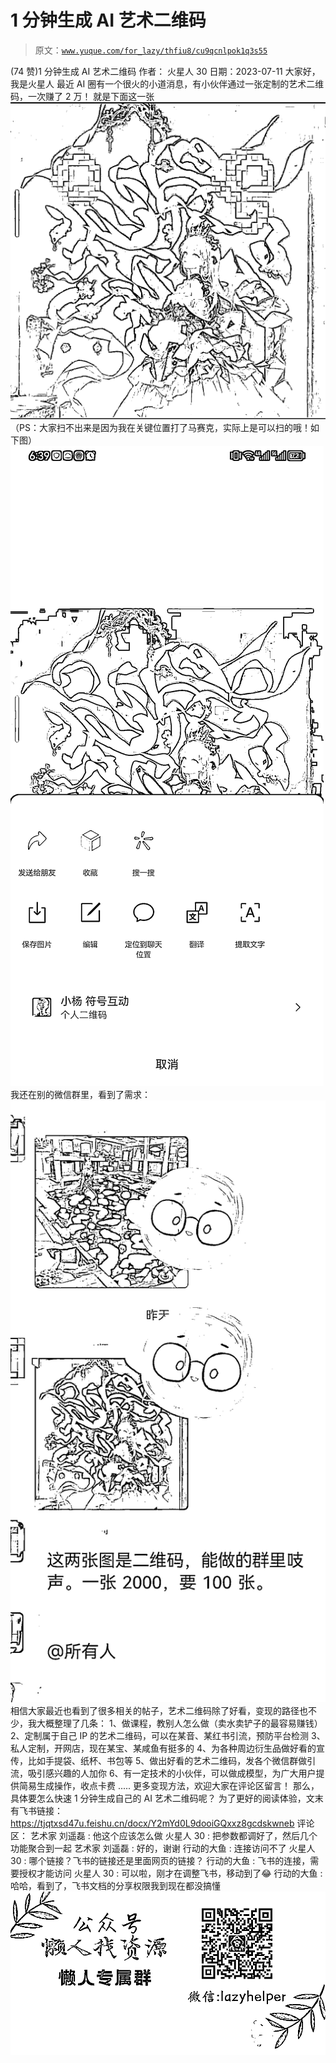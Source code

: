 # 1 分钟生成 AI 艺术二维码

> 原文：[`www.yuque.com/for_lazy/thfiu8/cu9qcnlpok1q3s55`](https://www.yuque.com/for_lazy/thfiu8/cu9qcnlpok1q3s55)

<ne-h2 id="76b79ec6" data-lake-id="76b79ec6"><ne-heading-ext><ne-heading-anchor></ne-heading-anchor><ne-heading-fold></ne-heading-fold></ne-heading-ext><ne-heading-content><ne-text id="u71767815">(74 赞)1 分钟生成 AI 艺术二维码</ne-text></ne-heading-content></ne-h2> <ne-p id="u50f35289" data-lake-id="u50f35289"><ne-text id="u883bcd17">作者： 火星人 30</ne-text></ne-p> <ne-p id="u83dcee2f" data-lake-id="u83dcee2f"><ne-text id="u667273dd">日期：2023-07-11</ne-text></ne-p> <ne-p id="u9d68a1a0" data-lake-id="u9d68a1a0"><ne-text id="u13c06f83">大家好，我是火星人</ne-text></ne-p> <ne-p id="u8c69fb0a" data-lake-id="u8c69fb0a"><ne-text id="u1b7cc2e2">最近 AI 圈有一个很火的小道消息，有小伙伴通过一张定制的艺术二维码，一次赚了 2 万！</ne-text></ne-p> <ne-p id="ua79ab878" data-lake-id="ua79ab878"><ne-text id="u24c3b59b">就是下面这一张</ne-text></ne-p> <ne-p id="uebb5f56b" data-lake-id="uebb5f56b"><ne-card data-card-name="image" data-card-type="inline" id="StGno" data-event-boundary="card">![](img/3595381a7b7207b792a4ff8c8b1a5aa0.png)</ne-card></ne-p> <ne-p id="uddddcb13" data-lake-id="uddddcb13"><ne-text id="ua0bb0e84" ne-bold="true">（PS：大家扫不出来是因为我在关键位置打了马赛克，实际上是可以扫的哦！如下图）</ne-text></ne-p> <ne-p id="uf0128525" data-lake-id="uf0128525"><ne-card data-card-name="image" data-card-type="inline" id="Bl3AY" data-event-boundary="card">![](img/879a21e53717ed41b8396af4b0686260.png)</ne-card></ne-p> <ne-p id="ube824bdf" data-lake-id="ube824bdf"><ne-text id="u8555ebe8" ne-bold="true">我还在别的微信群里，看到了需求：</ne-text></ne-p> <ne-p id="u5f1da088" data-lake-id="u5f1da088"><ne-card data-card-name="image" data-card-type="inline" id="iZvSn" data-event-boundary="card">![](img/98e814b162b815f2edb6f59208b97154.png)</ne-card></ne-p> <ne-p id="uf70def51" data-lake-id="uf70def51"><ne-text id="u25939ea6">相信大家最近也看到了很多相关的帖子，艺术二维码除了好看，变现的路径也不少，我大概整理了几条：</ne-text></ne-p> <ne-p id="u93c51135" data-lake-id="u93c51135"><ne-text id="u17d79106">1、做课程，教别人怎么做（卖水卖铲子的最容易赚钱）</ne-text></ne-p> <ne-p id="u12365bdb" data-lake-id="u12365bdb"><ne-text id="ud612ccd7">2、定制属于自己 IP 的艺术二维码，可以在某音、某红书引流，预防平台检测</ne-text></ne-p> <ne-p id="uafc85b15" data-lake-id="uafc85b15"><ne-text id="u9b1adb45">3、私人定制，开网店，现在某宝、某咸鱼有挺多的</ne-text></ne-p> <ne-p id="uad7e8dd0" data-lake-id="uad7e8dd0"><ne-text id="uebbef120">4、为各种周边衍生品做好看的宣传，比如手提袋、纸杯、书包等</ne-text></ne-p> <ne-p id="u0abc2e9b" data-lake-id="u0abc2e9b"><ne-text id="u06043afb">5、做出好看的艺术二维码，发各个微信群做引流，吸引感兴趣的人加你</ne-text></ne-p> <ne-p id="u08195705" data-lake-id="u08195705"><ne-text id="u4bb5f996">6、有一定技术的小伙伴，可以做成模型，为广大用户提供简易生成操作，收点卡费</ne-text></ne-p> <ne-p id="u7eb8f9e9" data-lake-id="u7eb8f9e9"><ne-text id="ua65a5641">.....</ne-text></ne-p> <ne-p id="ue58e5f79" data-lake-id="ue58e5f79"><ne-text id="u5d8f77fa" ne-bold="true">更多变现方法，欢迎大家在评论区留言！</ne-text></ne-p> <ne-p id="u42adc705" data-lake-id="u42adc705"><ne-text id="ub030ce98">那么，具体要怎么快速 1 分钟生成自己的 AI 艺术二维码呢？</ne-text></ne-p> <ne-p id="u12b4a802" data-lake-id="u12b4a802"><ne-text id="u0148bfd2">为了更好的阅读体验，文末有飞书链接：</ne-text></ne-p> <ne-p id="ua170e49d" data-lake-id="ua170e49d">[<ne-text id="u187a7328">https://tjqtxsd47u.feishu.cn/docx/Y2mYd0L9dooiGQxxz8gcdskwneb</ne-text>](https://tjqtxsd47u.feishu.cn/docx/Y2mYd0L9dooiGQxxz8gcdskwneb)</ne-p> <ne-hole id="u72eebe55" data-lake-id="u72eebe55"><ne-card data-card-name="hr" data-card-type="block" id="qCnfH" data-event-boundary="card"><ne-p id="u171b0ea8" data-lake-id="u171b0ea8"><ne-text id="u6b2062bf">评论区：</ne-text></ne-p> <ne-p id="u99be4b5e" data-lake-id="u99be4b5e"><ne-text id="u6ff4acf8">艺术家 刘遥磊 : 他这个应该怎么做</ne-text> <ne-text id="u48d0d4ff">火星人 30 : 把参数都调好了，然后几个功能聚合到一起</ne-text> <ne-text id="uf909c24b">艺术家 刘遥磊 : 好的，谢谢</ne-text> <ne-text id="u0efc5054">行动的大鱼 : 连接访问不了</ne-text> <ne-text id="uc5e83c9e">火星人 30 : 哪个链接？飞书的链接还是里面网页的链接？</ne-text> <ne-text id="uc3e69ca6">行动的大鱼 : 飞书的连接，需要授权才能访问</ne-text> <ne-text id="u39fc5001">火星人 30 : 可以啦，刚才在调整飞书，移动到了😂</ne-text> <ne-text id="u4b02db7f">行动的大鱼 : 哈哈，看到了，飞书文档的分享权限我到现在都没搞懂</ne-text></ne-p> <ne-p id="u2d769965" data-lake-id="u2d769965"><ne-card data-card-name="image" data-card-type="inline" id="LosxJ" data-event-boundary="card">![](img/894d30a529e7c37bcd3392323c99941c.png)  <ne-hole id="u87500df4" data-lake-id="u87500df4"><ne-card data-card-name="hr" data-card-type="block" id="yVV6z" data-event-boundary="card"></ne-card></ne-hole></ne-card></ne-p></ne-card></ne-hole>